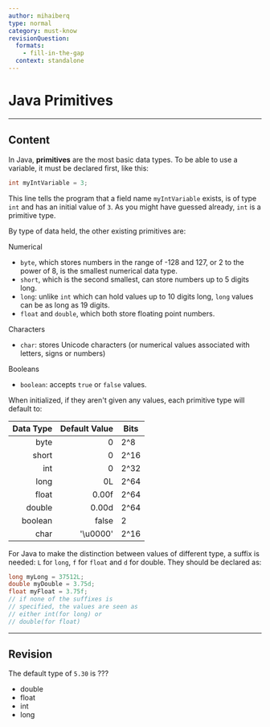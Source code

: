 ```yaml
---
author: mihaiberq
type: normal
category: must-know
revisionQuestion:
  formats:
    - fill-in-the-gap
  context: standalone
---
```


# Java Primitives


---

## Content

In Java, **primitives** are the most basic data types. To be able to use a variable, it must be declared first, like this:

```java
int myIntVariable = 3;
```

This line tells the program that a field name `myIntVariable` exists, is of type `int` and has an initial value of `3`. As you might have guessed already, `int` is a primitive type.

By type of data held, the other existing primitives are:

Numerical

- `byte`, which stores numbers in the range of -128 and 127, or 2 to the power of 8, is the smallest numerical data type.
- `short`, which is the second smallest, can store numbers up to 5 digits long.
- `long`: unlike `int` which can hold values up to 10 digits long, `long` values can be as long as 19 digits.
- `float` and `double`, which both store floating point numbers.

Characters

- `char`: stores Unicode characters (or numerical values associated with letters, signs or numbers)

Booleans

- `boolean`: accepts `true` or `false` values.

When initialized, if they aren't given any values, each primitive type will default to:


| Data Type | Default Value | Bits |
|----------:|--------------:|------|
|    byte   |       0       | 2^8  |
|   short   |       0       | 2^16 |
|    int    |       0       | 2^32 |
|    long   |       0L      | 2^64 |
|   float   |     0.00f     | 2^64 |
|   double  |     0.00d     | 2^64 |
|  boolean  |     false     | 2    |
|    char   |    '\u0000'   | 2^16 |


For Java to make the distinction between values of different type, a suffix is needed: `L` for `long`, `f` for `float` and `d` for double. They should be declared as:

```java
long myLong = 37512L;
double myDouble = 3.75d;
float myFloat = 3.75f;
// if none of the suffixes is
// specified, the values are seen as
// either int(for long) or
// double(for float)
```


---

## Revision

The default type of `5.30` is ???

- double
- float
- int
- long

